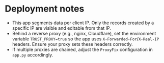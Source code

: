 # Deployment notes

- This app segments data per client IP. Only the records created by a specific IP are visible and editable from that IP.
- Behind a reverse proxy (e.g., nginx, Cloudflare), set the environment variable `TRUST_PROXY=true` so the app uses `X-Forwarded-For`/`X-Real-IP` headers. Ensure your proxy sets these headers correctly.
- If multiple proxies are chained, adjust the `ProxyFix` configuration in `app.py` accordingly.
